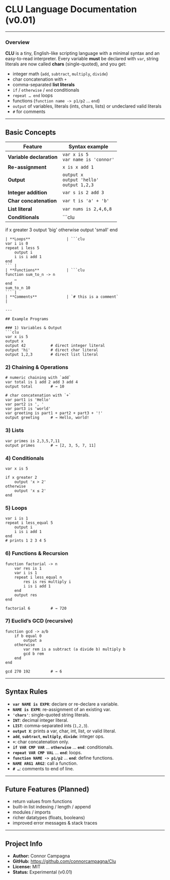 # CLU Language Documentation (v0.01)

---

### Overview

**CLU** is a tiny, English-like scripting language with a minimal syntax and an easy-to-read interpreter. Every variable **must** be declared with `var`, string literals are now called **chars** (single-quoted), and you get:

- integer math (`add`, `subtract`, `multiply`, `divide`)  
- char concatenation with `+`  
- comma-separated **list literals**  
- `if` / `otherwise` / `end` conditionals  
- `repeat … end` loops  
- functions (`function name -> p1/p2` … `end`)  
- `output` of variables, literals (ints, chars, lists) or undeclared valid literals  
- `#` for comments  

---

## Basic Concepts

| Feature                  | Syntax example                                      |
| ------------------------ | --------------------------------------------------- |
| **Variable declaration** | `var x is 5`<br>`var name is 'connor'`              |
| **Re-assignment**        | `x is x add 1`                                      |
| **Output**               | `output x`<br>`output 'hello'`<br>`output 1,2,3`   |
| **Integer addition**     | `var s is 2 add 3`                                  |
| **Char concatenation**   | `var t is 'a' + 'b'`                                |
| **List literal**         | `var nums is 2,4,6,8`                               |
| **Conditionals**         | ```clu
if x greater 3
    output 'big'
otherwise
    output 'small'
end
``` |
| **Loops**                | ```clu
var i is 0
repeat i less 5
    output i
    i is i add 1
end
``` |
| **Functions**            | ```clu
function sum_to_n -> n
    …  
end
sum_to_n 10
``` |
| **Comments**             | `# this is a comment`                               |

---

## Example Programs

### 1) Variables & Output
```clu
var x is 5
output x
output 42           # direct integer literal
output 'hi'         # direct char literal
output 1,2,3        # direct list literal
```

### 2) Chaining & Operations
```clu
# numeric chaining with `add`
var total is 1 add 2 add 3 add 4
output total        # → 10

# char concatenation with `+`
var part1 is 'Hello'
var part2 is ', '
var part3 is 'world'
var greeting is part1 + part2 + part3 + '!'
output greeting     # → Hello, world!
```

### 3) Lists
```clu
var primes is 2,3,5,7,11
output primes       # → [2, 3, 5, 7, 11]
```

### 4) Conditionals
```clu
var x is 5

if x greater 2
    output 'x > 2'
otherwise
    output 'x ≤ 2'
end
```

### 5) Loops
```clu
var i is 1
repeat i less_equal 5
    output i
    i is i add 1
end
# prints 1 2 3 4 5
```

### 6) Functions & Recursion
```clu
function factorial -> n
    var res is 1
    var i is 1
    repeat i less_equal n
        res is res multiply i
        i is i add 1
    end
    output res
end

factorial 6         # → 720
```

### 7) Euclid’s GCD (recursive)
```clu
function gcd -> a/b
    if b equal 0
        output a
    otherwise
        var rem is a subtract (a divide b) multiply b
        gcd b rem
    end
end

gcd 270 192         # → 6
```

---

## Syntax Rules

- **`var NAME is EXPR`**: declare or re-declare a variable.  
- **`NAME is EXPR`**: re-assignment of an existing var.  
- **`'chars'`**: single-quoted string literals.  
- **`INT`**: decimal integer literal.  
- **`LIST`**: comma-separated ints (`1,2,3`).  
- **`output X`**: prints a var, char, int, list, or valid literal.  
- **`add`**, **`subtract`**, **`multiply`**, **`divide`**: integer ops.  
- **`+`**: char concatenation only.  
- **`if VAR CMP VAR`** … **`otherwise`** … **`end`**: conditionals.  
- **`repeat VAR CMP VAL`** … **`end`**: loops.  
- **`function NAME -> p1/p2`** … **`end`**: define functions.  
- **`NAME ARG1 ARG2`**: call a function.  
- **`# …`**: comments to end of line.  

---

## Future Features (Planned)

- return values from functions  
- built-in list indexing / length / append  
- modules / imports  
- richer datatypes (floats, booleans)  
- improved error messages & stack traces  

---

## Project Info

- **Author:** Connor Campagna  
- **GitHub:** https://github.com/connorcampagna/Clu  
- **License:** MIT  
- **Status:** Experimental (v0.01)  


